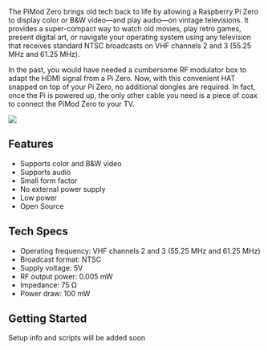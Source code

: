 The PiMod Zero brings old tech back to life by allowing a Raspberry Pi Zero to display color or B&W video—and play audio—on vintage televisions. It provides a super-compact way to watch old movies, play retro games, present digital art, or navigate your operating system using any television that receives standard NTSC broadcasts on VHF channels 2 and 3 (55.25 MHz and 61.25 MHz).

In the past, you would have needed a cumbersome RF modulator box to adapt the HDMI signal from a Pi Zero. Now, with this convenient HAT snapped on top of your Pi Zero, no additional dongles are required. In fact, once the Pi is powered up, the only other cable you need is a piece of coax to connect the PiMod Zero to your TV.

![](images/pimod-zero.jpg)

## Features
- Supports color and B&W video
- Supports audio
- Small form factor
- No external power supply
- Low power
- Open Source

## Tech Specs
- Operating frequency: VHF channels 2 and 3 (55.25 MHz and 61.25 MHz)
- Broadcast format: NTSC
- Supply voltage: 5V
- RF output power: 0.005 mW
- Impedance: 75 Ω
- Power draw: 100 mW 

## Getting Started
Setup info and scripts will be added soon